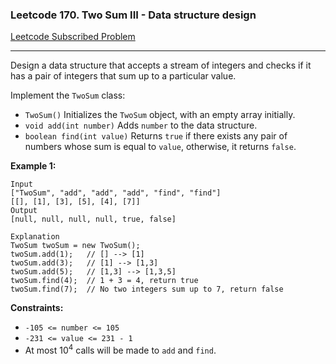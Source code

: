 ### Leetcode 170. Two Sum III - Data structure design

[Leetcode Subscribed Problem](https://leetcode.com/problems/two-sum-iii-data-structure-design/)

---

Design a data structure that accepts a stream of integers and checks if it has a pair of integers that sum up to a
particular value.

Implement the `TwoSum` class:

- `TwoSum()` Initializes the `TwoSum` object, with an empty array initially.
- `void add(int number)` Adds `number` to the data structure.
- `boolean find(int value)` Returns `true` if there exists any pair of numbers whose sum is equal to `value`, otherwise, it
returns `false`.

**Example 1:**

```
Input
["TwoSum", "add", "add", "add", "find", "find"]
[[], [1], [3], [5], [4], [7]]
Output
[null, null, null, null, true, false]

Explanation
TwoSum twoSum = new TwoSum();
twoSum.add(1);   // [] --> [1]
twoSum.add(3);   // [1] --> [1,3]
twoSum.add(5);   // [1,3] --> [1,3,5]
twoSum.find(4);  // 1 + 3 = 4, return true
twoSum.find(7);  // No two integers sum up to 7, return false
```

**Constraints:**

- `-105 <= number <= 105`
- `-231 <= value <= 231 - 1`
- At most 10<sup>4</sup> calls will be made to `add` and `find`.

